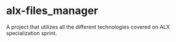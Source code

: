 # alx-files_manager
A project that utilizes all the different technologies covered on ALX specialization sprint.
